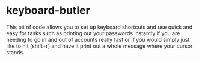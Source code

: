 # keyboard-butler
This bit of code allows you to set up keyboard shortcuts and use quick and easy for tasks such as printing out your passwords instantly if you are needing to go in and out of accounts really fast or if you would simply just like to hit (shift+r) and have it print out a whole message where your cursor stands.
